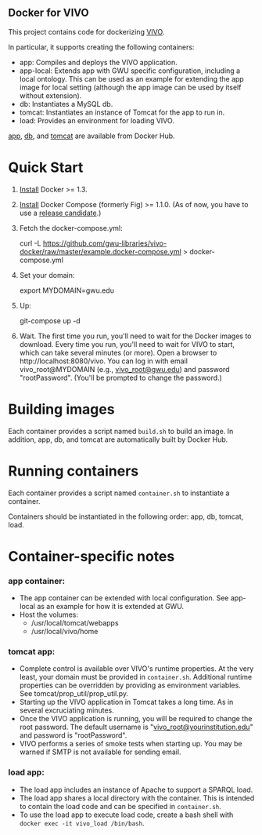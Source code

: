 Docker for VIVO
---------------

This project contains code for dockerizing [VIVO](http://vivoweb.org).

In particular, it supports creating the following containers:

* app:  Compiles and deploys the VIVO application.
* app-local:  Extends app with GWU specific configuration, including a local ontology.  This can be used as an example for extending the app image for local setting (although the app image can be used by itself without extension).
* db:  Instantiates a MySQL db.
* tomcat:  Instantiates an instance of Tomcat for the app to run in.
* load:  Provides an environment for loading VIVO.

[app](https://registry.hub.docker.com/u/gwul/vivo_app/), [db](https://registry.hub.docker.com/u/gwul/vivo_db/), and [tomcat](https://registry.hub.docker.com/u/gwul/vivo_tomcat/) are available from Docker Hub.

Quick Start
=========
1.  [Install](https://docs.docker.com/installation/#installation) Docker >= 1.3.
2.  [Install](http://www.fig.sh/install.html) Docker Compose (formerly Fig) >= 1.1.0.  (As of now, you have to use a [release candidate](https://github.com/docker/fig/releases).)
3.  Fetch the docker-compose.yml:

    curl -L https://github.com/gwu-libraries/vivo-docker/raw/master/example.docker-compose.yml > docker-compose.yml

4.  Set your domain:

    export MYDOMAIN=gwu.edu

5.  Up:

    git-compose up -d

6.  Wait.  The first time you run, you'll need to wait for the Docker images to download.  Every time you run, you'll need to wait for VIVO to start, which can take several minutes (or more).  Open a browser to http://localhost:8080/vivo.  You can log in with email vivo_root@MYDOMAIN (e.g., vivo_root@gwu.edu) and password "rootPassword".  (You'll be prompted to change the password.)

Building images
===============
Each container provides a script named `build.sh` to build an image.  In addition, app, db, and tomcat are automatically built by Docker Hub.

Running containers
==================
Each container provides a script named `container.sh` to instantiate a container.

Containers should be instantiated in the following order: app, db, tomcat, load.

Container-specific notes
========================

### app container:

* The app container can be extended with local configuration.  See app-local as an example for how it is extended at GWU.
* Host the volumes:
    * /usr/local/tomcat/webapps
    * /usr/local/vivo/home

### tomcat app:

* Complete control is available over VIVO's runtime properties.  At the very
least, your domain must be provided in `container.sh`.  Additional runtime
properties can be overridden by providing as environment variables.  See
tomcat/prop_util/prop_util.py.
* Starting up the VIVO application in Tomcat takes a long time.  As in several
excruciating minutes.
* Once the VIVO application is running, you will be required to change the root
password.  The default username is "vivo_root@yourinstitution.edu" and password is "rootPassword".
* VIVO performs a series of smoke tests when starting up.  You may be warned if
SMTP is not available for sending email.

### load app:

* The load app includes an instance of Apache to support a SPARQL load.
* The load app shares a local directory with the container.  This is intended to contain
the load code and can be specified in `container.sh`.
* To use the load app to execute load code, create a bash shell with `docker exec -it vivo_load /bin/bash`.
